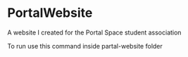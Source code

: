 # PortalWebsite
A website I created for the Portal Space student association

To run use this command inside partal-website folder
